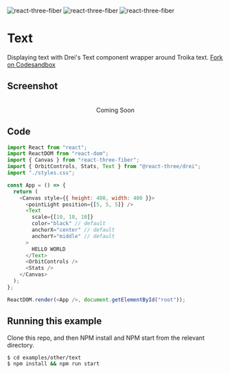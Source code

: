 ![react-three-fiber](https://img.shields.io/badge/dynamic/json?url=https://raw.githubusercontent.com/onion2k/r3f-by-example/develop/examples/other/text/package.json&label=react-three-fiber&query=$.dependencies['react-three-fiber']&color=green) ![react-three-fiber](https://img.shields.io/badge/dynamic/json?url=https://raw.githubusercontent.com/onion2k/r3f-by-example/develop/examples/other/text/package.json&label=three&query=$.dependencies['three']&color=green) ![react-three-fiber](https://img.shields.io/badge/dynamic/json?url=https://raw.githubusercontent.com/onion2k/r3f-by-example/develop/examples/other/text/package.json&label=@react-three/drei&query=$.dependencies['@react-three/drei']&color=green)

# Text

Displaying text with Drei's Text component wrapper around Troika text. [Fork on Codesandbox](https://githubbox.com/onion2k/r3f-by-example/tree/develop/examples/other/text)

## Screenshot
<div align="center">
  <br>
    Coming Soon
  <br>
</div>

## Code
```js
import React from "react";
import ReactDOM from "react-dom";
import { Canvas } from "react-three-fiber";
import { OrbitControls, Stats, Text } from "@react-three/drei";
import "./styles.css";

const App = () => {
  return (
    <Canvas style={{ height: 400, width: 400 }}>
      <pointLight position={[5, 5, 5]} />
      <Text
        scale={[10, 10, 10]}
        color="black" // default
        anchorX="center" // default
        anchorY="middle" // default
      >
        HELLO WORLD
      </Text>
      <OrbitControls />
      <Stats />
    </Canvas>
  );
};

ReactDOM.render(<App />, document.getElementById("root"));

```

## Running this example

Clone this repo, and then NPM install and NPM start from the relevant directory.

```bash
$ cd examples/other/text
$ npm install && npm run start
```